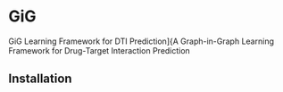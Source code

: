 # GiG
GiG Learning Framework for DTI Prediction]{A Graph-in-Graph Learning Framework for Drug-Target Interaction Prediction

## Installation
